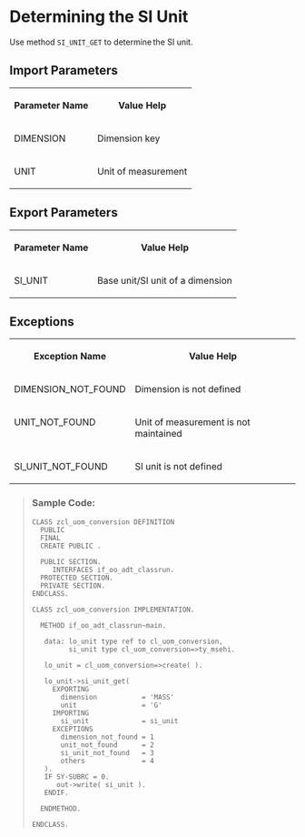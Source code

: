 <!-- loio9563ec60a6804dc68410a861dc605927 -->

# Determining the SI Unit

Use method `SI_UNIT_GET` to determine the SI unit.



<a name="loio9563ec60a6804dc68410a861dc605927__section_mmp_djm_rlb"/>

## Import Parameters

<a name="loio9563ec60a6804dc68410a861dc605927__table_fwm_jjm_rlb"/>


<table>
<tr>
<th valign="top">

Parameter Name



</th>
<th valign="top">

Value Help



</th>
</tr>
<tr>
<td valign="top">

DIMENSION



</td>
<td valign="top">

Dimension key



</td>
</tr>
<tr>
<td valign="top">

UNIT



</td>
<td valign="top">

Unit of measurement



</td>
</tr>
</table>



<a name="loio9563ec60a6804dc68410a861dc605927__section_en3_njm_rlb"/>

## Export Parameters

<a name="loio9563ec60a6804dc68410a861dc605927__table_opj_4jm_rlb"/>


<table>
<tr>
<th valign="top">

Parameter Name



</th>
<th valign="top">

Value Help



</th>
</tr>
<tr>
<td valign="top">

SI\_UNIT



</td>
<td valign="top">

Base unit/SI unit of a dimension



</td>
</tr>
</table>



<a name="loio9563ec60a6804dc68410a861dc605927__section_enf_sjm_rlb"/>

## Exceptions

<a name="loio9563ec60a6804dc68410a861dc605927__table_rnv_sjm_rlb"/>


<table>
<tr>
<th valign="top">

Exception Name



</th>
<th valign="top">

Value Help



</th>
</tr>
<tr>
<td valign="top">

DIMENSION\_NOT\_FOUND



</td>
<td valign="top">

Dimension is not defined



</td>
</tr>
<tr>
<td valign="top">

UNIT\_NOT\_FOUND



</td>
<td valign="top">

Unit of measurement is not maintained



</td>
</tr>
<tr>
<td valign="top">

SI\_UNIT\_NOT\_FOUND



</td>
<td valign="top">

SI unit is not defined



</td>
</tr>
</table>

> ### Sample Code:  
> ```lang-abap
> CLASS zcl_uom_conversion DEFINITION
>   PUBLIC
>   FINAL
>   CREATE PUBLIC .
> 
>   PUBLIC SECTION.
>      INTERFACES if_oo_adt_classrun.
>   PROTECTED SECTION.
>   PRIVATE SECTION.
> ENDCLASS.
> 
> CLASS zcl_uom_conversion IMPLEMENTATION.
> 
>   METHOD if_oo_adt_classrun~main.
> 
>    data: lo_unit type ref to cl_uom_conversion,
>          si_unit type cl_uom_conversion=>ty_msehi.
> 
>    lo_unit = cl_uom_conversion=>create( ).
> 
>    lo_unit->si_unit_get(
>      EXPORTING
>        dimension           = 'MASS'
>        unit                = 'G'
>      IMPORTING
>        si_unit             = si_unit
>      EXCEPTIONS
>        dimension_not_found = 1
>        unit_not_found      = 2
>        si_unit_not_found   = 3
>        others              = 4
>    ).
>    IF SY-SUBRC = 0.
>       out->write( si_unit ).
>    ENDIF.
> 
>   ENDMETHOD.
> 
> ENDCLASS.
> ```

